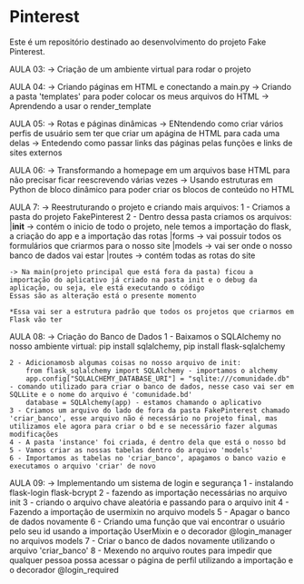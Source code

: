 # Pinterest
Este é um repositório destinado ao desenvolvimento do projeto Fake Pinterest. 

AULA 03:
    -> Criação de um ambiente virtual para rodar o projeto 

AULA 04:
    -> Criando páginas em HTML e conectando a main.py 
    -> Criando a pasta 'templates' para poder colocar os meus arquivos do HTML 
    -> Aprendendo a usar o render_template

AULA 05:
    -> Rotas e páginas dinâmicas 
    -> ENtendendo como criar vários perfis de usuário sem ter que criar um apágina de HTML para cada uma delas 
    -> Entedendo como passar links das páginas pelas funções e links de sites externos 

AULA 06: 
    -> Transformando a homepage em um arquivos base HTML para não precisar ficar reescrevendo várias vezes 
    -> Usando estruturas em Python de bloco dinâmico para poder criar os blocos de conteúdo no HTML

AULA 7:
    -> Reestruturando o projeto e criando mais arquivos:
    1 - Criamos a pasta do projeto FakePinterest 
    2 - Dentro dessa pasta criamos os arquivos:
        |__init__ -> contém o inicio de todo o projeto, nele temos a importação do flask, a criação do app e a importação das rotas
        |forms -> vai possuir todos os formulários que criarmos para o nosso site 
        |models -> vai ser onde o nosso banco de dados vai estar 
        |routes  -> contém todas as rotas do site

    -> Na main(projeto principal que está fora da pasta) ficou a importação do aplicativo já criado na pasta init e o debug da aplicação, ou seja, ele está executando o código
    Essas são as alteração está o presente momento 

    *Essa vai ser a estrutura padrão que todos os projetos que criarmos em Flask vão ter

AULA 08:
    -> Criação do Banco de Dados
    1 - Baixamos o SQLAlchemy no nosso ambiente virtual: pip install sqlalchemy, pip install flask-sqlalchemy

    2 - Adicionamosb algumas coisas no nosso arquivo de init:
        from flask_sqlalchemy import SQLAlchemy - importamos o alchemy
        app.config["SQLALCHEMY_DATABASE_URI"] = "sqlite:///comunidade.db" - comando utilizado para criar o banco de dados, nesse caso vai ser em SQLLite e o nome do arquivo é 'comunidade.bd'
        database = SQLAlchemy(app) - estamos chamando o aplicativo 
    3 - Criamos um arquivo do lado de fora da pasta FakePinterest chamado 'criar_banco', esse arquivo não é necessário no projeto final, mas utilizamos ele agora para criar o bd e se necessário fazer algumas modificações
    4 - A pasta 'instance' foi criada, é dentro dela que está o nosso bd
    5 - Vamos criar as nossas tabelas dentro do arquivo 'models'
    6 - Importamos as tabelas no 'criar_banco', apagamos o banco vazio e executamos o arquivo 'criar' de novo 

AULA 09:
    -> Implementando um sistema de login e segurança
    1 - instalando flask-login flask-bcrypt
    2 - fazendo as importação necessárias no arquivo init 
    3 - criando o arquivo chave aleatória e passando para o arquivo init 
    4 - Fazendo a importação de usermixin no arquivo models
    5 - Apagar o banco de dados novamente 
    6 - Criando uma função que vai encontrar o usuário pelo seu id usando a importação UserMixin e o decorador @login_manager no arquivos models 
    7 - Criar o banco de dados novamente utilizando o arquivo 'criar_banco' 
    8 - Mexendo no arquivo routes para impedir que qualquer pessoa possa acessar o página de perfil utilizando a importação e o decorador @login_required 